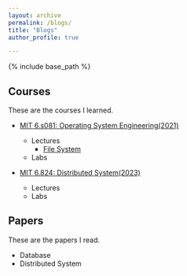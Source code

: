 ```yaml
---
layout: archive
permalink: /blogs/
title: "Blogs"
author_profile: true

---
```


{% include base_path %}


## Courses
These are the courses I learned. 

  * [MIT 6.s081: Operating System Engineering(2021)](https://pdos.csail.mit.edu/6.828/2021/index.html)
      * Lectures
          * [File System](https://kevinstone-199898.github.io/blogs/MIT-6.s081-Lecture-File-System)
      * Labs

  * [MIT 6.824: Distributed System(2023)](https://pdos.csail.mit.edu/6.824/schedule.html)
      * Lectures 
      * Labs

## Papers
These are the papers I read.

  * Database
  * Distributed System
      
